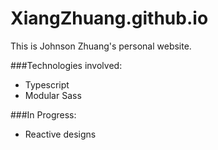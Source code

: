 # XiangZhuang.github.io

This is Johnson Zhuang's personal website.

###Technologies involved:
- Typescript
- Modular Sass

###In Progress:
- Reactive designs